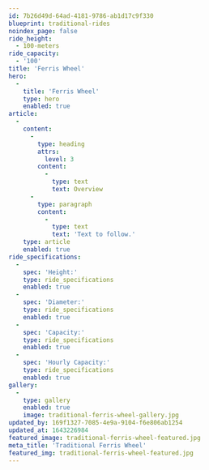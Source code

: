 ```yaml
---
id: 7b26d49d-64ad-4181-9786-ab1d17c9f330
blueprint: traditional-rides
noindex_page: false
ride_height:
  - 100-meters
ride_capacity:
  - '100'
title: 'Ferris Wheel'
hero:
  -
    title: 'Ferris Wheel'
    type: hero
    enabled: true
article:
  -
    content:
      -
        type: heading
        attrs:
          level: 3
        content:
          -
            type: text
            text: Overview
      -
        type: paragraph
        content:
          -
            type: text
            text: 'Text to follow.'
    type: article
    enabled: true
ride_specifications:
  -
    spec: 'Height:'
    type: ride_specifications
    enabled: true
  -
    spec: 'Diameter:'
    type: ride_specifications
    enabled: true
  -
    spec: 'Capacity:'
    type: ride_specifications
    enabled: true
  -
    spec: 'Hourly Capacity:'
    type: ride_specifications
    enabled: true
gallery:
  -
    type: gallery
    enabled: true
    image: traditional-ferris-wheel-gallery.jpg
updated_by: 169f1327-7085-4e9a-9104-f6e806ab1254
updated_at: 1643226984
featured_image: traditional-ferris-wheel-featured.jpg
meta_title: 'Traditional Ferris Wheel'
featured_img: traditional-ferris-wheel-featured.jpg
---
```

